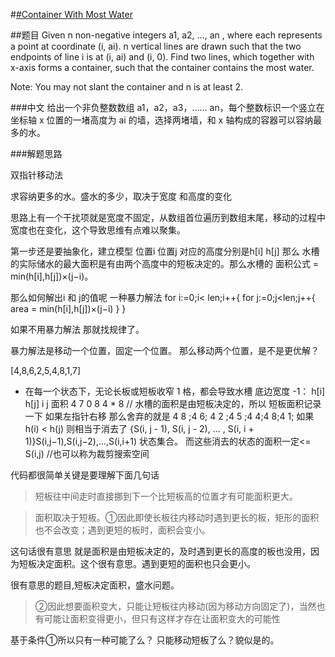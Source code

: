 #[#Container With Most Water](https://leetcode-cn.com/problems/container-with-most-water/?utm_source=LCUS&utm_medium=ip_redirect&utm_campaign=transfer2china)   

##题目
Given n non-negative integers a1, a2, ..., an , where each represents a point at coordinate (i, ai). n vertical lines are drawn such that the two endpoints of line i is at (i, ai) and (i, 0). Find two lines, which together with x-axis forms a container, such that the container contains the most water.

Note: You may not slant the container and n is at least 2.

###中文
给出一个非负整数数组 a1，a2，a3，…… an，每个整数标识一个竖立在坐标轴 x 位置的一堵高度为 ai 的墙，选择两堵墙，和 x 轴构成的容器可以容纳最多的水。


###解题思路

双指针移动法

求容纳更多的水。盛水的多少，取决于宽度 和高度的变化

思路上有一个干扰项就是宽度不固定，从数组首位遍历到数组末尾，移动的过程中宽度也在变化，这个导致思维有点难以聚集。

第一步还是要抽象化，建立模型
位置i  位置j   对应的高度分别是h[i] h[j]
那么 水槽的实际储水的最大面积是有由两个高度中的短板决定的。那么水槽的 面积公式 = min(h[i],h[j])×(j−i)。

那么如何解出i 和 j的值呢
一种暴力解法 
  for i:=0;i< len;i++{
      for j:=0;j<len;j++{
          area = min(h[i],h[j])×(j−i)
      }
  }

如果不用暴力解法 那就找规律了。

暴力解法是移动一个位置，固定一个位置。
那么移动两个位置，是不是更优解？

[4,8,6,2,5,4,8,1,7]
* 在每一个状态下，无论长板或短板收窄 1 格，都会导致水槽 底边宽度 -1：
   h[i] h[j] i j               面积
   4     7   0 8              4 * 8            // 水槽的面积是由短板决定的，所以 短板面积记录一下
   如果左指针右移 那么舍弃的就是 4 8 ;4 6; 4 2 ;4 5 ;4 4;4 8;4 1; 如果 h(i) < h(j)
  则相当于消去了 {S(i, j - 1), S(i, j - 2), ... , S(i, i + 1)}S(i,j−1),S(i,j−2),...,S(i,i+1) 状态集合。
  而这些消去的状态的面积一定<= S(i,j) //也可以称为裁剪搜索空间
  
代码都很简单关键是要理解下面几句话
>短板往中间走时直接挪到下一个比短板高的位置才有可能面积更大。
   
>面积取决于短板。①因此即使长板往内移动时遇到更长的板，矩形的面积也不会改变；遇到更短的板时，面积会变小。

这句话很有意思 就是面积是由短板决定的，及时遇到更长的高度的板也没用，因为短板决定面积。这个很有意思。遇到更短的面积也只会更小。

很有意思的题目,短板决定面积，盛水问题。

> ②因此想要面积变大，只能让短板往内移动(因为移动方向固定了)，当然也有可能让面积变得更小，但只有这样才存在让面积变大的可能性

基于条件①所以只有一种可能了么？ 只能移动短板了么？貌似是的。

   

